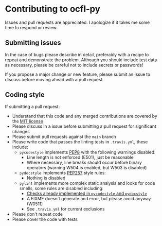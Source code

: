 # Contributing to ocfl-py

Issues and pull requests are appreciated. I apologize if it takes me some time to respond or review..

## Submitting issues

In the case of bugs please describe in detail, preferably with a recipe to repeat and demonstrate the problem. Although you should include test data as necessary, please be careful not to include secrets or passwords!

If you propose a major change or new feature, please submit an issue to discuss before moving ahead with a pull request.

## Coding style

If submitting a pull request:

   * Understand that this code and any merged contributions are covered by the [MIT license](LICENSE.txt)
   * Please discuss in a issue before submitting a pull request for significant changes
   * Please submit pull requests against the `main` branch
   * Please write code that passes the linting tests in `.travis.yml`, these include:
     * `pycodestyle` implements [PEP8](https://www.python.org/dev/peps/pep-0008/) with the following warnings disabled:
       * Line length is not enforced (E501), just be reasonable
       * Where necessary, line breaks should occur before binary operators (warning W504 is enabled, but W503 is disabled)
     * `pydocstyle` implements [PEP257](https://www.python.org/dev/peps/pep-0257/) style rules:
       * Nothing is disabled
     * `pylint` implements more complex static analysis and looks for code smells, some rules are disabled including:
       * [Checks already implemented in `pycodestyle` and `pydocstyle`](http://pylint.pycqa.org/en/latest/faq.html#i-am-using-another-popular-linter-alongside-pylint-which-messages-should-i-disable-to-avoid-duplicates)
       * A FIXME doesn't generate and error, but please avoid anyway (W0511)
       * See `.travis.yml` for current exclusions
   * Please don't repeat code
   * Please cover the code with tests
